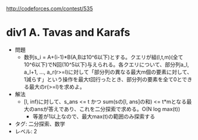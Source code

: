 http://codeforces.com/contest/535
# div1 A. Tavas and Karafs

- 問題
    - 数列s_i = A+(i-1)\*B(A,Bは10^6以下)とする。クエリが組(l,t,m)(全て10^6以下)でN回(10^5以下)与えられる。各クエリについて、部分列a_l, a_l+1, ..., a_r(r>=l)に対して「部分列の異なる最大m個の要素に対して、1減らす」という操作を最大t回行ったとき、部分列の要素を全て0とできる最大のr(>=l)を求めよ。
- 解法
    - [l, inf)に対して、s_ans <= t かつ sum(sの[l, ans]の和) <= t\*mとなる最大のansが答えであり、これを二分探索で求める。O(N log max(t))
        - 等差が1以上なので、最大max(t)の範囲のみ探索する
- タグ: 二分探索、数学
- レベル: 2

